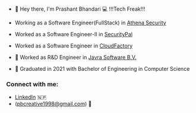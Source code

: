 - 👋 Hey there, I'm Prashant Bhandari :computer: !!!Tech Freak!!!
-  Working as a Software Engineer(FullStack) in [Athena Security](https://www.athena-security.com/)
-  Worked as a Software Engineer-II in [SecurityPal](https://www.securitypalhq.com)
-  Worked as a Software Engineer in [CloudFactory](https://www.cloudfactory.com)
- 🔭 Worked as  R&D Engineer in [Javra Software B.V.](https://javra.com/)

- 📄 Graduated in 2021 with Bachelor of Engineering in Computer Science 


### Connect with me:
- [LinkedIn](https://www.linkedin.com/in/prashant-bhandari-b0287a144/) 🇳🇵
- (pbcreative1998@gmail.com) :email:



